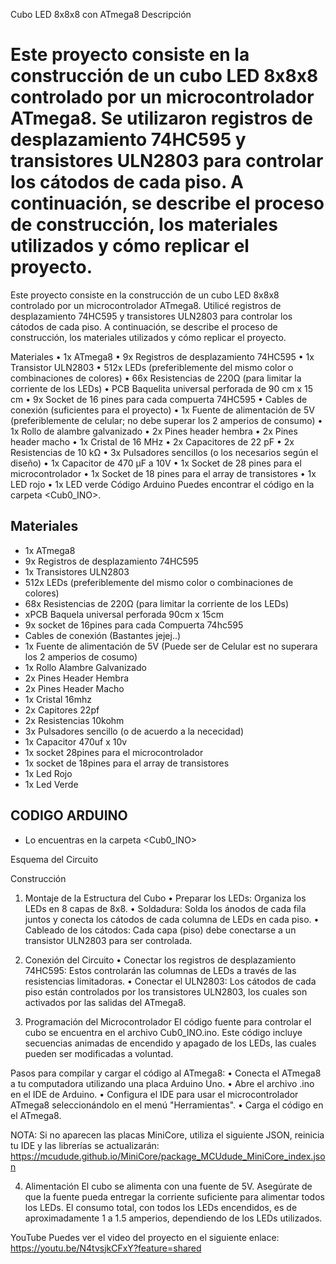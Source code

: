 Cubo LED 8x8x8 con ATmega8
Descripción

Este proyecto consiste en la construcción de un cubo LED 8x8x8 controlado por un microcontrolador ATmega8. Se utilizaron registros de desplazamiento 74HC595 y transistores ULN2803 para controlar los cátodos de cada piso. A continuación, se describe el proceso de construcción, los materiales utilizados y cómo replicar el proyecto.
=======
Este proyecto consiste en la construcción de un cubo LED 8x8x8 controlado por un microcontrolador ATmega8. Utilicé registros de desplazamiento 74HC595 y transistores ULN2803 para controlar los cátodos de cada piso. A continuación, se describe el proceso de construcción, los materiales utilizados y cómo replicar el proyecto.



Materiales
•	1x ATmega8
•	9x Registros de desplazamiento 74HC595
•	1x Transistor ULN2803
•	512x LEDs (preferiblemente del mismo color o combinaciones de colores)
•	66x Resistencias de 220Ω (para limitar la corriente de los LEDs)
•	PCB Baquelita universal perforada de 90 cm x 15 cm
•	9x Socket de 16 pines para cada compuerta 74HC595
•	Cables de conexión (suficientes para el proyecto)
•	1x Fuente de alimentación de 5V (preferiblemente de celular; no debe superar los 2 amperios de consumo)
•	1x Rollo de alambre galvanizado
•	2x Pines header hembra
•	2x Pines header macho
•	1x Cristal de 16 MHz
•	2x Capacitores de 22 pF
•	2x Resistencias de 10 kΩ
•	3x Pulsadores sencillos (o los necesarios según el diseño)
•	1x Capacitor de 470 µF a 10V
•	1x Socket de 28 pines para el microcontrolador
•	1x Socket de 18 pines para el array de transistores
•	1x LED rojo
•	1x LED verde
Código Arduino
Puedes encontrar el código en la carpeta <Cub0_INO>.
## Materiales

- 1x ATmega8
- 9x Registros de desplazamiento 74HC595
- 1x Transistores ULN2803
- 512x LEDs (preferiblemente del mismo color o combinaciones de colores)
- 68x Resistencias de 220Ω (para limitar la corriente de los LEDs)
- xPCB Baquela universal perforada 90cm x 15cm
- 9x socket de 16pines para cada Compuerta 74hc595
- Cables de conexión (Bastantes jejej..)
- 1x Fuente de alimentación de 5V (Puede ser de Celular est no superara los 2 amperios de cosumo)
- 1x Rollo Alambre Galvanizado
- 2x Pines Header Hembra 
- 2x Pines Header Macho
- 1x Cristal 16mhz
- 2x Capitores 22pf
- 2x Resistencias 10kohm
- 3x Pulsadores sencillo (o de acuerdo a la nececidad)
- 1x Capacitor 470uf x 10v
- 1x socket 28pines para el microcontrolador
- 1x socket de 18pines para el array de transistores
- 1x Led Rojo
- 1x Led Verde

## CODIGO ARDUINO 

- Lo encuentras en la carpeta <Cub0_INO>

Esquema del Circuito

Construcción
1. Montaje de la Estructura del Cubo
• Preparar los LEDs: Organiza los LEDs en 8 capas de 8x8.
• Soldadura: Solda los ánodos de cada fila juntos y conecta los cátodos de cada columna de LEDs en cada piso.
• Cableado de los cátodos: Cada capa (piso) debe conectarse a un transistor ULN2803 para ser controlada.

2. Conexión del Circuito
• Conectar los registros de desplazamiento 74HC595: Estos controlarán las columnas de LEDs a través de las resistencias limitadoras.
• Conectar el ULN2803: Los cátodos de cada piso están controlados por los transistores ULN2803, los cuales son activados por las salidas del ATmega8.

3. Programación del Microcontrolador
El código fuente para controlar el cubo se encuentra en el archivo Cub0_INO.ino. Este código incluye secuencias animadas de encendido y apagado de los LEDs, las cuales pueden ser modificadas a voluntad.

Pasos para compilar y cargar el código al ATmega8:
• Conecta el ATmega8 a tu computadora utilizando una placa Arduino Uno.
• Abre el archivo .ino en el IDE de Arduino.
• Configura el IDE para usar el microcontrolador ATmega8 seleccionándolo en el menú "Herramientas".
• Carga el código en el ATmega8.

NOTA: Si no aparecen las placas MiniCore, utiliza el siguiente JSON, reinicia tu IDE y las librerías se actualizarán:
https://mcudude.github.io/MiniCore/package_MCUdude_MiniCore_index.json

4. Alimentación
El cubo se alimenta con una fuente de 5V. Asegúrate de que la fuente pueda entregar la corriente suficiente para alimentar todos los LEDs. El consumo total, con todos los LEDs encendidos, es de aproximadamente 1 a 1.5 amperios, dependiendo de los LEDs utilizados.

YouTube
Puedes ver el video del proyecto en el siguiente enlace:
https://youtu.be/N4tvsjkCFxY?feature=shared

